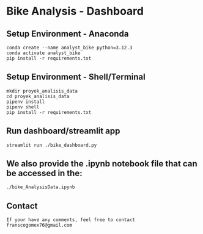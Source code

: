 # Bike Analysis - Dashboard

## Setup Environment - Anaconda
```
conda create --name analyst_bike python=3.12.3
conda activate analyst_bike
pip install -r requirements.txt
```

## Setup Environment - Shell/Terminal
```
mkdir proyek_analisis_data
cd proyek_analisis_data
pipenv install
pipenv shell
pip install -r requirements.txt
```

## Run dashboard/streamlit app
```
streamlit run ./bike_dashboard.py
```

## We also provide the .ipynb notebook file that can be accessed in the:
```
./bike_AnalysisData.ipynb
```

## Contact
```
If your have any comments, feel free to contact franscogomex76@gmail.com
```
